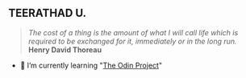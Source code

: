 ## TEERATHAD U.

> _The cost of a thing is the amount of what I will call life which is required to be exchanged for it, immediately or in the long run._  
> **Henry David Thoreau**

- 🌱 I’m currently learning "[The Odin Project](https://www.theodinproject.com/)"


<!--
**teerathadu/teerathadu** is a ✨ _special_ ✨ repository because its `README.md` (this file) appears on your GitHub profile.

Here are some ideas to get you started:

- 🔭 I’m currently working on ...
- 🌱 I’m currently learning ...
- 👯 I’m looking to collaborate on ...
- 🤔 I’m looking for help with ...
- 💬 Ask me about ...
- 📫 How to reach me: ...
- 😄 Pronouns: ...
- ⚡ Fun fact: ...
-->

